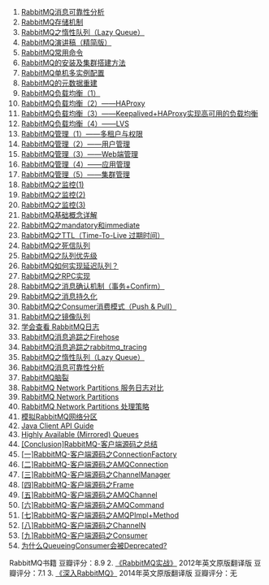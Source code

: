 1. [RabbitMQ消息可靠性分析](https://mp.weixin.qq.com/s?__biz=MzU0MzQ5MDA0Mw==&mid=2247483834&idx=1&sn=1a6b968e6e2624bfdf036cd5c797a238&chksm=fb0beb2ecc7c6238fb849963abcf75e387815d1a92d4b7c283f2cd1a9f36de67765d5ac112bf&token=1885824046&lang=zh_CN#rd)
2. [RabbitMQ存储机制](https://mp.weixin.qq.com/s?__biz=MzU0MzQ5MDA0Mw==&mid=2247483828&idx=1&sn=83ffedb5d96797a02e796711d2365803&chksm=fb0beb20cc7c6236c823307edac52852f09a6cd7e8316e381f701ee0ea848a93b41b32b08292&token=1885824046&lang=zh_CN#rd)
3. [RabbitMQ之惰性队列（Lazy Queue）](https://mp.weixin.qq.com/s?__biz=MzU0MzQ5MDA0Mw==&mid=2247483811&idx=1&sn=695f9aea9b4f6b76c1242431d603949e&chksm=fb0beb37cc7c6221bffd9fc3a51a607b7b5ca4d663ef9baef3fa4fa31c8e6671d71262db4836&token=1885824046&lang=zh_CN#rd)
4. [RabbitMQ演讲稿（精简版）](https://mp.weixin.qq.com/s?__biz=MzU0MzQ5MDA0Mw==&mid=2247483776&idx=1&sn=1168c511dce78973f3265bba84eba53a&chksm=fb0beb14cc7c62025a63c24603b8bc37c0d49031b7bc1975b700382498cc3c596e1a8a32dc47&token=1885824046&lang=zh_CN#rd)
5. [RabbitMQ常用命令](http://blog.csdn.net/u013256816/article/details/53524814)
6. [RabbitMQ的安装及集群搭建方法](http://blog.csdn.net/u013256816/article/details/53524766)
7. [RabbitMQ单机多实例配置](http://blog.csdn.net/u013256816/article/details/53264715)
8. [RabbitMQ的元数据重建](http://blog.csdn.net/u013256816/article/details/73135469)
9. [RabbitMQ负载均衡（1）](http://blog.csdn.net/u013256816/article/details/77131753)
10. [RabbitMQ负载均衡（2）——HAProxy](http://blog.csdn.net/u013256816/article/details/77150922)
11. [RabbitMQ负载均衡（3）——Keepalived+HAProxy实现高可用的负载均衡](http://blog.csdn.net/u013256816/article/details/77171017)
12. [RabbitMQ负载均衡（4）——LVS](http://blog.csdn.net/u013256816/article/details/77203491)
13. [RabbitMQ管理（1）——多租户与权限](http://blog.csdn.net/u013256816/article/details/78108321)
14. [RabbitMQ管理（2）——用户管理](http://blog.csdn.net/u013256816/article/details/78181306)
15. [RabbitMQ管理（3）——Web端管理](http://blog.csdn.net/u013256816/article/details/78199082)
16. [RabbitMQ管理（4）——应用管理](http://blog.csdn.net/u013256816/article/details/78221439)
17. [RabbitMQ管理（5）——集群管理](http://blog.csdn.net/u013256816/article/details/78348761)
18. [RabbitMQ之监控(1)](http://blog.csdn.net/u013256816/article/details/60967078)
19. [RabbitMQ之监控(2)](http://blog.csdn.net/u013256816/article/details/77825948)
20. [RabbitMQ之监控(3)](http://blog.csdn.net/u013256816/article/details/77843308)
21. [RabbitMQ基础概念详解](http://blog.csdn.net/u013256816/article/details/59117354)
22. [RabbitMQ之mandatory和immediate](http://blog.csdn.net/u013256816/article/details/54914525)
23. [RabbitMQ之TTL（Time-To-Live 过期时间）](http://blog.csdn.net/u013256816/article/details/54916011)
24. [RabbitMQ之死信队列](http://blog.csdn.net/u013256816/article/details/54933065)
25. [RabbitMQ之队列优先级](http://blog.csdn.net/u013256816/article/details/55105495)
26. [RabbitMQ如何实现延迟队列？](http://blog.csdn.net/u013256816/article/details/55106401)
27. [RabbitMQ之RPC实现](http://blog.csdn.net/u013256816/article/details/55218595)
28. [ RabbitMQ之消息确认机制（事务+Confirm）](http://blog.csdn.net/u013256816/article/details/55515234)
29. [RabbitMQ之消息持久化](http://blog.csdn.net/u013256816/article/details/60875666)
30. [RabbitMQ之Consumer消费模式（Push & Pull）](http://blog.csdn.net/u013256816/article/details/62890189)
31. [RabbitMQ之镜像队列](http://blog.csdn.net/u013256816/article/details/71097186)
32. [学会查看 RabbitMQ日志](http://blog.csdn.net/u013256816/article/details/74858059)
33. [RabbitMQ消息追踪之Firehose](http://blog.csdn.net/u013256816/article/details/76038878)
34. [RabbitMQ消息追踪之rabbitmq_tracing](http://blog.csdn.net/u013256816/article/details/76039201)
35. [RabbitMQ之惰性队列（Lazy Queue）](http://blog.csdn.net/u013256816/article/details/77987216)
36. [RabbitMQ消息可靠性分析](http://blog.csdn.net/u013256816/article/details/79147591)
37. [RabbitMQ脑裂](http://blog.csdn.net/u013256816/article/details/53291907)
38. [RabbitMQ Network Partitions 服务日志对比](http://blog.csdn.net/u013256816/article/details/73693233)
39. [RabbitMQ Network Partitions](http://blog.csdn.net/u013256816/article/details/53588206)
40. [RabbitMQ Network Partitions 处理策略](http://blog.csdn.net/u013256816/article/details/73757884)
41. [模拟RabbitMQ网络分区](http://blog.csdn.net/u013256816/article/details/74998896)
42. [Java Client API Guide](http://blog.csdn.net/u013256816/article/details/71342274)
43. [Highly Available (Mirrored) Queues](http://blog.csdn.net/u013256816/article/details/71682447)
44. [[Conclusion]RabbitMQ-客户端源码之总结](http://blog.csdn.net/u013256816/article/details/70214929)
42. [[一]RabbitMQ-客户端源码之ConnectionFactory](http://blog.csdn.net/u013256816/article/details/70214708)
43. [[二]RabbitMQ-客户端源码之AMQConnection](http://blog.csdn.net/u013256816/article/details/70214730)
44. [[三]RabbitMQ-客户端源码之ChannelManager](http://blog.csdn.net/u013256816/article/details/70214754)
45. [[四]RabbitMQ-客户端源码之Frame](http://blog.csdn.net/u013256816/article/details/70214776)
46. [[五]RabbitMQ-客户端源码之AMQChannel](http://blog.csdn.net/u013256816/article/details/70214791)
47. [[六]RabbitMQ-客户端源码之AMQCommand](http://blog.csdn.net/u013256816/article/details/70214811)
48. [[七]RabbitMQ-客户端源码之AMQPImpl+Method](http://blog.csdn.net/u013256816/article/details/70214835)
49. [[八]RabbitMQ-客户端源码之ChannelN](http://blog.csdn.net/u013256816/article/details/70214863)
50. [[九]RabbitMQ-客户端源码之Consumer](http://blog.csdn.net/u013256816/article/details/70214903)
51. [为什么QueueingConsumer会被Deprecated?](http://blog.csdn.net/u013256816/article/details/71342622)

RabbitMQ书籍 豆瓣评分：8.9
2. [《RabbitMQ实战》](https://item.jd.com/11790530.html) 2012年英文原版翻译版 豆瓣评分：7.1
3. [《深入RabbitMQ》](https://item.jd.com/12375424.html) 2014年英文原版翻译版 豆瓣评分：无